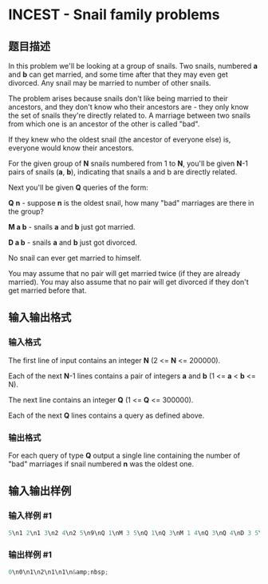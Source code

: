 # INCEST - Snail family problems

## 题目描述

In this problem we'll be looking at a group of snails. Two snails, numbered **a** and **b** can get married, and some time after that they may even get divorced. Any snail may be married to number of other snails.

The problem arises because snails don't like being married to their ancestors, and they don't know who their ancestors are - they only know the set of snails they're directly related to. A marriage between two snails from which one is an ancestor of the other is called "bad".

If they knew who the oldest snail (the ancestor of everyone else) is, everyone would know their ancestors.

For the given group of **N** snails numbered from 1 to **N**, you'll be given **N**-1 pairs of snails (**a**, **b**), indicating that snails a and b are directly related.

Next you'll be given **Q** queries of the form:

**Q** **n** - suppose **n** is the oldest snail, how many "bad" marriages are there in the group?

**M a b** - snails **a** and **b** just got married.

**D a b** - snails **a** and **b** just got divorced.

No snail can ever get married to himself.

You may assume that no pair will get married twice (if they are already married). You may also assume that no pair will get divorced if they don't get married before that.

## 输入输出格式

### 输入格式

The first line of input contains an integer **N** (2 <= **N** <= 200000).

Each of the next **N**-1 lines contains a pair of integers **a** and **b** (1 <= **a** < **b** <= N).

The next line contains an integer **Q** (1 <= **Q** <= 300000).

Each of the next **Q** lines contains a query as defined above.

### 输出格式

For each query of type **Q** output a single line containing the number of "bad" marriages if snail numbered **n** was the oldest one.

## 输入输出样例

### 输入样例 #1

```cpp
5\n1 2\n1 3\n2 4\n2 5\n9\nQ 1\nM 3 5\nQ 1\nQ 3\nM 1 4\nQ 3\nQ 4\nD 3 5\nQ 3
```


### 输出样例 #1

```cpp
0\n0\n1\n2\n1\n1\n&amp;nbsp;
```


